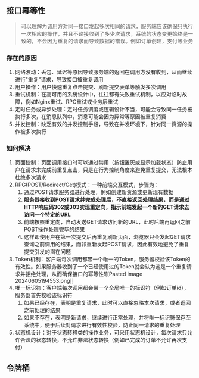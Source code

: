 ## 接口幂等性
> 可以理解为调用方对同一接口发起多次相同的请求，服务端应该确保只执行一次相应的操作，并且不论接收到了多少次请求，系统的状态变更始终是一致的，不会因为重复的请求而导致数据的错误。例如订单创建，支付等业务

### 存在的原因
1. 网络波动：丢包、延迟等原因导致服务端的返回在调用方没有收到，从而继续进行"重复"请求，导致接口被重复调用
2. 用户操作：用户快速重复点击提交、刷新提交表单等触发多次调用
3. 重试机制：在高可用的系统设计中，往往都有失败重试机制，以应对临时故障，例如Nginx重试、RPC重试或业务层重试
4. 定时任务或异步处理：定时任务调度或逻辑设计不当，可能会导致同一任务被执行多次，在消息队列中，消息可能会因为异常等原因被重复消费
5. 并发控制：缺乏有效的并发控制手段，导致在并发环境下，针对同一资源的操作被多次执行
### 如何解决
1. 页面控制：页面调用接口时可以通过禁用（按钮置灰或显示加载状态）防止用户在请求未完成前重复点击，只是在行为控制角度来避免重复提交，无法根本杜绝多次请求
2. RPG(POST/Redirect/Get)模式：一种前端交互模式，步骤为：
	1. 通过POST请求服务器进行处理，例如创建新资源或更新现有数据
	2. **服务器接收到POST请求并完成处理后，不直接返回处理结果，而是通过HTTP响应码302或303实现重定向，指示前端发起一个新的GET请求去访问一个特定的URL**
	3. 前端按照重定向，自动发送GET请求访问新的URL，此时后端再返回之前POST操作处理完毕的结果
	4. 这样即使用户在第一次提交后再重复刷新页面，浏览器只会发起GET请求查询之前调用的结果，而非重新发起POST请求，因此有效地避免了重复提交引发的潜在问题
3. Token机制：客户端每次调用都带一个唯一的Token，服务器校验该Token的有效性。如果服务器收到了一个已经使用过的Token就会认为这是一个重复请求并拒绝处理，从而确保接口的幂等性![[Pasted image 20240605194553.png]]
4. 唯一标识符：客户端每次调用都会带一个全局唯一的标识符（例如订单id），服务器首先校验该标识符
	1. 如果已经存在，表明是重复请求，此时可以直接忽略本次请求，或者返回之前处理的结果
	2. 如果不存在，表明是新请求，继续进行正常处理，并将唯一标识符保存至系统中，便于后续对请求进行有效性校验，防止同一请求的重复处理
5. 状态机设计：对于状态转移类的操作业务，可采用状态机设计，每次请求只允许合法的状态转换，不允许非法状态转换（例如已完成的订单不允许再次支付）

## 令牌桶